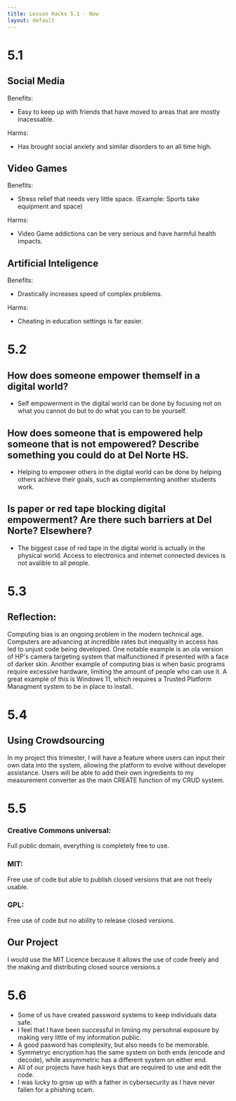```yaml
---
title: Lesson Hacks 5.1 - Now
layout: default
---
```


# 5.1
## Social Media
Benefits:
- Easy to keep up with friends that have moved to areas that are mostly inacessable.

Harms:
- Has brought social anxiety and similar disorders to an all time high.
## Video Games
Benefits:
- Stress relief that needs very little space. (Example: Sports take equipment and space)

Harms:
- Video Game addictions can be very serious and have harmful health impacts.
## Artificial Inteligence
Benefits:
- Drastically increases speed of complex problems.

Harms:
- Cheating in education settings is far easier.

# 5.2
## How does someone empower themself in a digital world?
- Self empowerment in the digital world can be done by focusing not on what you cannot do but to do what you can to be yourself.

## How does someone that is empowered help someone that is not empowered? Describe something you could do at Del Norte HS.
- Helping to empower others in the digital world can be done by helping others achieve their goals, such as complementing another students work. 

## Is paper or red tape blocking digital empowerment? Are there such barriers at Del Norte? Elsewhere? 
- The biggest case of red tape in the digital world is actually in the physical world. Access to electronics and internet connected devices is not avalible to all people.

# 5.3
## Reflection:
Computing bias is an ongoing problem in the modern technical age. Computers are advancing at incredible rates but inequality in access has led to unjust code being developed. One notable example is an ola version of HP's camera targeting system that malfunctioned if presented with a face of darker skin. Another example of computing bias is when basic programs require excessive hardware, limiting the amount of people who can use it. A great example of this is Windows 11, which requires a Trusted Platform Managment system to be in place to install.

# 5.4
## Using Crowdsourcing
In my project this trimester, I will have a feature where users can input their own data into the system, allowing the platform to evolve without developer assistance. Users will be able to add their own ingredients to my measurement converter as the main CREATE function of my CRUD system.

# 5.5

### Creative Commons universal:
Full public domain, everything is completely free to use.

### MIT:
Free use of code but able to publish closed versions that are not freely usable.

### GPL:
Free use of code but no ability to release closed versions.

## Our Project
I would use the MIT Licence because it allows the use of code freely and the making and distributing closed source versions.s

# 5.6

- Some of us have created password systems to keep individuals data safe.
- I feel that I have been successful in limiing my persohnal exposure by making very little of my information public.
- A good pasword has complexity, but also needs to be memorable.
- Symmetryc encryption has the same system on both ends (encode and decode), while assymmetric has a different system on either end.
- All of our projects have hash keys that are required to use and edit the code.
- I was lucky to grow up with a father in cybersecurity as I have never fallen for a phishing scam.